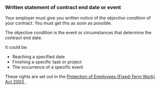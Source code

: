 ###  Written statement of contract end date **or event**

Your employer must give you written notice of the _objective condition_ of
your contract. You must get this as soon as possible.

The objective condition is the event or circumstances that determine the
contract end date.

It could be:

  * Reaching a specified date 
  * Finishing a specific task or project 
  * The occurrence of a specific event 

These rights are set out in the [ Protection of Employees (Fixed-Term Work)
Act 2003 ](http://www.irishstatutebook.ie/2003/en/act/pub/0029/index.html) .
